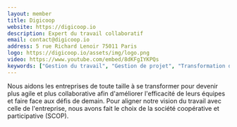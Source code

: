 ```yaml
---
layout: member
title: Digicoop
website: https://digicoop.io
description: Expert du travail collaboratif
email: contact@digicoop.io
address: 5 rue Richard Lenoir 75011 Paris
logo: https://digicoop.io/assets/img/logo.png
video: https://www.youtube.com/embed/8dKFgIYKPQs
keywords: ["Gestion du travail", "Gestion de projet", "Transformation digitale", Collaboration, Flexibilité, "Intelligence collective", Télétravail, Automatisation, Personnalisation, Kanban, Scrum, Calendrier, Timeline, Rapport, "Analyse de données", Industrie, "Ressources humaines", "Agence web", Marketing]
---
```

Nous aidons les entreprises de toute taille à se transformer pour devenir plus agile et plus collaborative afin d'améliorer l'efficacité de leurs équipes et faire face aux défis de demain.
Pour aligner notre vision du travail avec celle de l'entreprise, nous avons fait le choix de la société coopérative et participative (SCOP).
